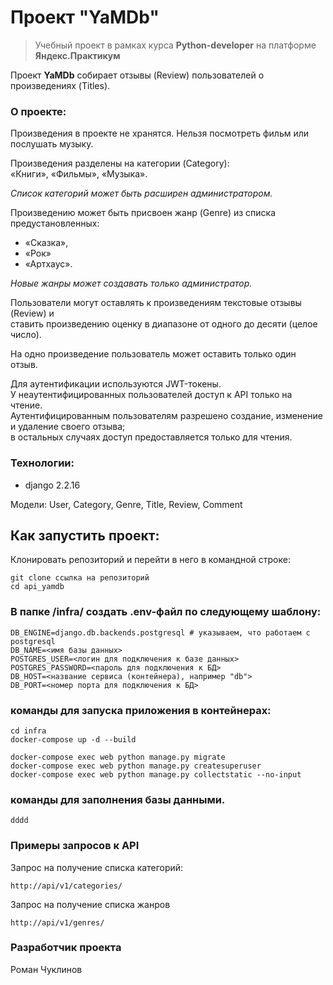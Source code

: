 # Проект "YaMDb"

>Учебный проект в рамках курса __Python-developer__ на платформе __Яндекс.Практикум__

Проект __YaMDb__ собирает отзывы (Review) пользователей о произведениях (Titles).

### О проекте:
Произведения в проекте не хранятся.
Нельзя посмотреть фильм или послушать музыку.

Произведения разделены на категории (Category):   
«Книги», «Фильмы», «Музыка».  

_Список категорий  может быть расширен администратором._

Произведению может быть присвоен жанр (Genre) из списка предустановленных:  
- «Сказка»,
- «Рок»
- «Артхаус».

_Новые жанры может создавать только администратор._

Пользователи могут оставлять к произведениям текстовые отзывы (Review) и  
ставить произведению оценку в диапазоне от одного до десяти (целое число).

На одно произведение пользователь может оставить только один отзыв.

Для аутентификации используются JWT-токены.  
У неаутентифицированных пользователей доступ к API только на чтение.  
Аутентифицированным пользователям разрешено создание, изменение и удаление своего отзыва;  
в остальных случаях доступ предоставляется только для чтения.

### Технологии:
- django 2.2.16

Модели: User, Category, Genre, Title, Review, Comment

## Как запустить проект:

Клонировать репозиторий и перейти в него в командной строке:
```
git clone ссылка на репозиторий
cd api_yamdb
```

### В папке /infra/ cоздать .env-файл по следующему шаблону:
```
DB_ENGINE=django.db.backends.postgresql # указываем, что работаем с postgresql
DB_NAME=<имя базы данных>
POSTGRES_USER=<логин для подключения к базе данных>
POSTGRES_PASSWORD=<пароль для подключения к БД>
DB_HOST=<название сервиса (контейнера), например "db">
DB_PORT=<номер порта для подключения к БД>
```
### команды для запуска приложения в контейнерах:
```
cd infra
docker-compose up -d --build

docker-compose exec web python manage.py migrate
docker-compose exec web python manage.py createsuperuser
docker-compose exec web python manage.py collectstatic --no-input
```

### команды для заполнения базы данными.
```
dddd
```

### Примеры запросов к API

Запрос на получение списка категорий:

```
http://api/v1/categories/
```

Запрос на получение списка жанров
```
http://api/v1/genres/
```

### Разработчик проекта

Роман Чуклинов
